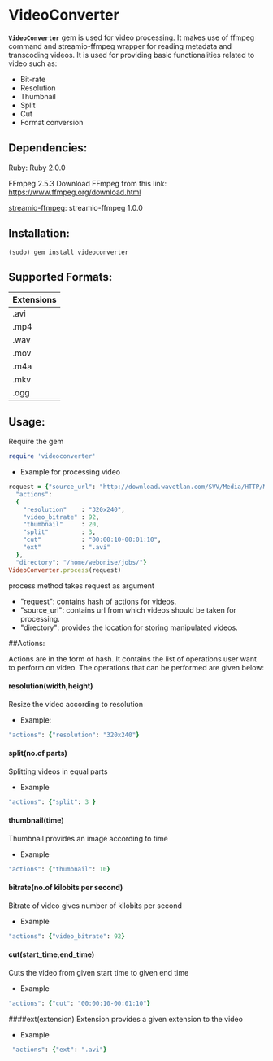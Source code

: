 VideoConverter
==============

**`VideoConverter`** gem is used for video processing. It makes use of ffmpeg command and streamio-ffmpeg wrapper for reading metadata and transcoding videos. It is used for providing basic functionalities related to video such as:
* Bit-rate
* Resolution
* Thumbnail
* Split
* Cut
* Format conversion

Dependencies: 
------------
Ruby:
Ruby 2.0.0

[FFmpeg]:(https://www.ffmpeg.org)
FFmpeg 2.5.3
Download FFmpeg from this link:
https://www.ffmpeg.org/download.html

[streamio-ffmpeg](http://www.rubydoc.info/gems/streamio-ffmpeg):
streamio-ffmpeg 1.0.0

Installation:
------------
```Shell
(sudo) gem install videoconverter
```
Supported Formats:
-----------------

|Extensions|
|----------|
|.avi      | 
|.mp4      |  
|.wav      | 
|.mov      |  
|.m4a      | 
|.mkv      | 
|.ogg      |


Usage:
-----
Require the gem

``` ruby
require 'videoconverter'
```
* Example for processing video
``` ruby
request = {"source_url": "http://download.wavetlan.com/SVV/Media/HTTP/MP4/ConvertedFiles/Media-Convert/Unsupported/test7.mp4",
  "actions": 
  {
    "resolution"    : "320x240",
    "video_bitrate" : 92,
    "thumbnail"     : 20,
    "split"         : 3,
    "cut"           : "00:00:10-00:01:10",
    "ext"           : ".avi"
  },
  "directory": "/home/webonise/jobs/"}
VideoConverter.process(request)
```
process method takes request as argument

* "request": contains hash of actions for  videos. 
* "source_url": contains url from which videos should be taken for processing.
* "directory": provides the location for storing manipulated videos.

##Actions:

Actions are in the form of hash. It contains the list of operations user want to perform on video. The operations that can be performed are given below:

#### resolution(width,height)
Resize the video according to resolution

* Example:

``` ruby
"actions": {"resolution": "320x240"}
```

#### split(no.of parts)
Splitting videos in equal parts

* Example

``` ruby
"actions": {"split": 3 }
```

#### thumbnail(time)
Thumbnail provides an image according to time

* Example

``` ruby
"actions": {"thumbnail": 10}
```

#### bitrate(no.of kilobits per second)
Bitrate of video gives number of kilobits per second

* Example

``` ruby
"actions": {"video_bitrate": 92}
```
#### cut(start_time,end_time)
Cuts the video from given start time to given end time

* Example

``` ruby
"actions": {"cut": "00:00:10-00:01:10"}
```
####ext(extension)
Extension provides a given extension to the video

* Example

``` ruby
 "actions": {"ext": ".avi"}
```
